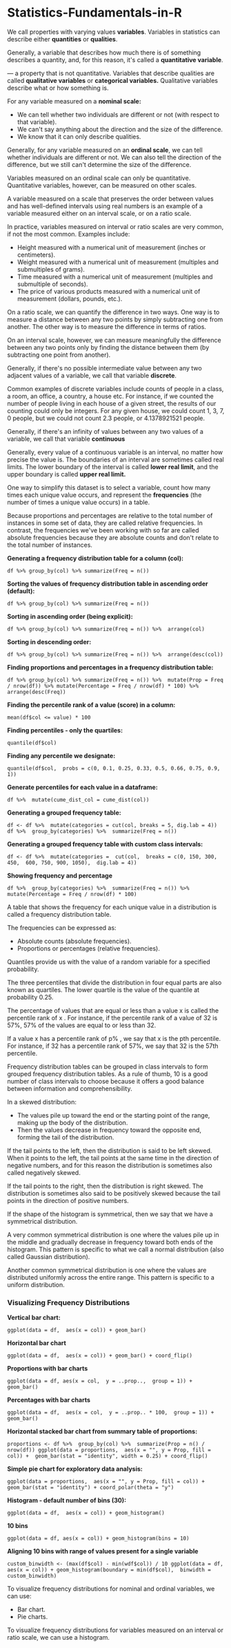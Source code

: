 # Statistics-Fundamentals-in-R


We call properties with varying values **variables**. 
Variables in statistics can describe either **quantities** or **qualities**.


Generally, a variable that describes how much there is of something describes a quantity, and, for this reason, it's called a **quantitative variable**.

— a property that is not quantitative. Variables that describe qualities are called **qualitative variables** or **categorical variables.**
 Qualitative variables describe what or how something is.

For any variable measured on a **nominal scale:**

- We can tell whether two individuals are different or not (with respect to that variable).
- We can't say anything about the direction and the size of the difference.
- We know that it can only describe qualities.

Generally, for any variable measured on an **ordinal scale**, we can tell whether individuals are different or not. 
We can also tell the direction of the difference, but we still can't determine the size of the difference.

Variables measured on an ordinal scale can only be quantitative.
 Quantitative variables, however, can be measured on other scales. 

A variable measured on a scale that preserves the order between values and has well-defined intervals using real numbers is an example of a variable measured either on an interval scale, or on a ratio scale.

In practice, variables measured on interval or ratio scales are very common, if not the most common. Examples include:

- Height measured with a numerical unit of measurement (inches or centimeters).
- Weight measured with a numerical unit of measurement (multiples and submultiples of grams).
- Time measured with a numerical unit of measurement (multiples and submultiple of seconds).
- The price of various products measured with a numerical unit of measurement (dollars, pounds, etc.).


On a ratio scale, we can quantify the difference in two ways. One way is to measure a distance between any two points by simply subtracting one from another.
 The other way is to measure the difference in terms of ratios.

On an interval scale, however, 
we can measure meaningfully the difference between any 
two points only by finding the distance between them 
(by subtracting one point from another).

Generally, if there's no possible intermediate value between any two adjacent 
values of a variable, we call that variable **discrete**.


Common examples of discrete variables include counts of people in a class,
 a room, an office, a country, a house etc. For instance, if we counted the number of
 people living in each house of a given street, the results of our counting could only be integers. 
For any given house, we could count 1, 3, 7, 0 people, but we could not count 2.3 people, or 4.1378921521 people.


Generally, if there's an infinity of values between any two values of a variable, 
we call that variable **continuous**


Generally, every value of a continuous variable is an interval, no matter how precise the value is. The boundaries of an interval are sometimes called real limits.
 The lower boundary of the interval is called **lower real limit**, and the upper boundary is called **upper real limit.**


One way to simplify this dataset is to select a variable,
 count how many times each unique value occurs, and represent
 the **frequencies** (the number of times a unique value occurs) in a table. 



Because proportions and percentages are relative to the total number
 of instances in some set of data, they are called relative frequencies. 
In contrast, the frequencies we've been working with so far are called absolute frequencies because they 
are absolute counts and don't relate to the total number of instances.


**Generating a frequency distribution table for a column (col):**

`df %>%
  group_by(col) %>%
  summarize(Freq = n())`

**Sorting the values of frequency distribution table in ascending order (default):**

`df %>%
  group_by(col) %>%
  summarize(Freq = n())`

**Sorting in ascending order (being explicit):**

`df %>%
  group_by(col) %>%
  summarize(Freq = n()) %>% 
  arrange(col)`

**Sorting in descending order:**

`df %>%
  group_by(col) %>%
  summarize(Freq = n()) %>% 
  arrange(desc(col))`

**Finding proportions and percentages in a frequency distribution table:**

`df %>%
  group_by(col) %>%
  summarize(Freq = n()) %>% 
  mutate(Prop = Freq / nrow(df)) %>%
  mutate(Percentage = Freq / nrow(df) * 100) %>% 
  arrange(desc(Freq))`

**Finding the percentile rank of a value (score) in a column:**

`mean(df$col <= value) * 100`

**Finding percentiles - only the quartiles:**

`quantile(df$col)`

**Finding any percentile we designate:**

`quantile(df$col, 
            probs = c(0, 0.1, 0.25, 0.33, 0.5, 0.66, 0.75, 0.9, 1))`

**Generate percentiles for each value in a dataframe:**

`df %>% 
  mutate(cume_dist_col = cume_dist(col))`

**Generating a grouped frequency table:**

`df <- df %>% 
  mutate(categories = cut(col, breaks = 5, dig.lab = 4))
df %>% 
  group_by(categories) %>% 
  summarize(Freq = n())`

**Generating a grouped frequency table with custom class intervals:**

`df <- df %>% 
  mutate(categories = 
           cut(col, 
               breaks = c(0, 150, 300, 450, 
               600, 750, 900, 1050), 
               dig.lab = 4))`

**Showing frequency and percentage**

`df %>% 
  group_by(categories) %>% 
  summarize(Freq = n()) %>% 
  mutate(Percentage = Freq / nrow(df) * 100)`


A table that shows the frequency for each unique value in a distribution is called a frequency distribution table.

The frequencies can be expressed as:

- Absolute counts (absolute frequencies).
- Proportions or percentages (relative frequencies).

Quantiles provide us with the value of a random variable for a specified probability.

The three percentiles that divide the distribution in four equal parts are also known as quartiles. The lower quartile is the value of the quantile at probability 0.25.

The percentage of values that are equal or less than a value 
x is called the percentile rank of x
. For instance, if the percentile rank of a value of 32 is 57%, 57% of the values are equal to or less than 32.

If a value x has a percentile rank of p%
, we say that x is the pth percentile. For instance, if 32 has a percentile rank of 57%, we say that 32 is the 57th percentile.

Frequency distribution tables can be grouped in class intervals to form grouped frequency distribution tables. 
As a rule of thumb, 10 is a good number of class intervals to choose because it offers a good balance between information and comprehensibility.


In a skewed distribution:

- The values pile up toward the end or the starting point of the range, making up the body of the distribution.
- Then the values decrease in frequency toward the opposite end, forming the tail of the distribution.


If the tail points to the left, then the distribution is said to be left skewed. When it points to the left, the tail points at the same time in the direction of negative numbers, and for this reason the distribution is sometimes also called negatively skewed.

If the tail points to the right, then the distribution is right skewed. The distribution is sometimes also said to be positively skewed because the tail points in the direction of positive numbers.



If the shape of the histogram is symmetrical, then we say that we have a symmetrical distribution.

A very common symmetrical distribution is one where the values pile up in the middle and gradually decrease in frequency toward both ends of the histogram.
 This pattern is specific to what we call a normal distribution (also called Gaussian distribution).

Another common symmetrical distribution is one where the values are distributed uniformly across the entire range. This pattern is specific to a uniform distribution.


### Visualizing Frequency Distributions
**Vertical bar chart:**

`ggplot(data = df, 
       aes(x = col)) +
  geom_bar()`

**Horizontal bar chart**

`ggplot(data = df, 
       aes(x = col)) +
  geom_bar() +
  coord_flip()`

**Proportions with bar charts**

`ggplot(data = df,
       aes(x = col, 
             y = ..prop.., 
             group = 1)) +
  geom_bar()`

**Percentages with bar charts**

`ggplot(data = df, 
       aes(x = col, 
             y = ..prop.. * 100, 
             group = 1)) +
  geom_bar()`

**Horizontal stacked bar chart from summary table of proportions:**

`proportions <- df %>% 
  group_by(col) %>% 
  summarize(Prop = n() / nrow(df))
ggplot(data = proportions, 
              aes(x = "", y = Prop, fill = col)) + 
  geom_bar(stat = "identity", width = 0.25) +
  coord_flip()`

**Simple pie chart for exploratory data analysis:**

`ggplot(data = proportions, 
              aes(x = "", y = Prop, fill = col)) + 
  geom_bar(stat = "identity") +
  coord_polar(theta = "y")`

**Histogram - default number of bins (30):**

`ggplot(data = df, 
       aes(x = col)) +
  geom_histogram()`

**10 bins**

`ggplot(data = df,
       aes(x = col)) +
  geom_histogram(bins = 10)`

**Aligning 10 bins with range of values present for a single variable**

`custom_binwidth <- (max(df$col) - min(wdf$col)) / 10
ggplot(data = df, 
       aes(x = col)) +
  geom_histogram(boundary = min(df$col), 
                 binwidth = custom_binwidth)`


To visualize frequency distributions for nominal and ordinal variables, we can use:

- Bar chart.
- Pie charts.

To visualize frequency distributions for variables measured on an interval or ratio scale, we can use a histogram.


